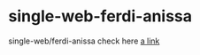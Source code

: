 # single-web-ferdi-anissa
single-web/ferdi-anissa
check here
[a link](https://ferdi-anissa.web.app)
